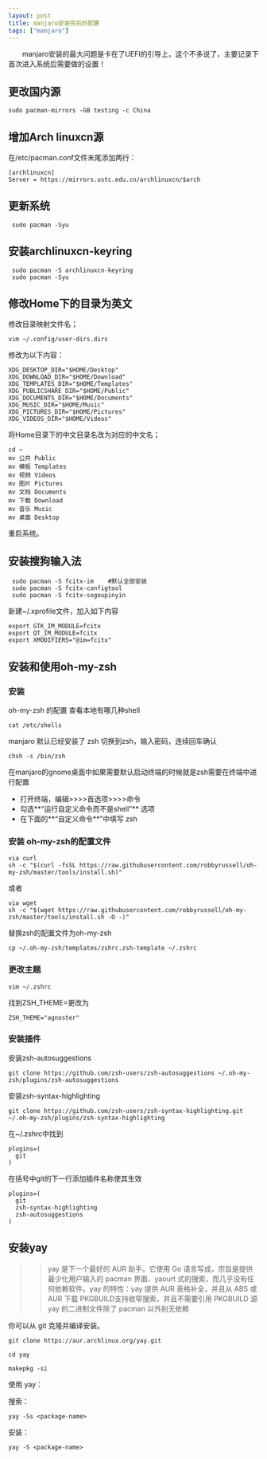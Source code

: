 ```yaml
---
layout: post
title: manjaro安装完后的配置
tags: ["manjaro"]
---
```


　　manjaro安装的最大问题是卡在了UEFI的引导上，这个不多说了，主要记录下首次进入系统后需要做的设置！

## 更改国内源



~~~
sudo pacman-mirrors -GB testing -c China
~~~



## 增加Arch linuxcn源

在/etc/pacman.conf文件末尾添加两行：
~~~
[archlinuxcn]
Server = https://mirrors.ustc.edu.cn/archlinuxcn/$arch
~~~



## 更新系统

~~~
 sudo pacman -Syu
~~~

## 安装archlinuxcn-keyring

~~~
 sudo pacman -S archlinuxcn-keyring
 sudo pacman -Syu

~~~

## 修改Home下的目录为英文

修改目录映射文件名；

~~~
vim ~/.config/user-dirs.dirs
~~~

修改为以下内容：

~~~
XDG_DESKTOP_DIR="$HOME/Desktop"
XDG_DOWNLOAD_DIR="$HOME/Download"
XDG_TEMPLATES_DIR="$HOME/Templates"
XDG_PUBLICSHARE_DIR="$HOME/Public"
XDG_DOCUMENTS_DIR="$HOME/Documents"
XDG_MUSIC_DIR="$HOME/Music"
XDG_PICTURES_DIR="$HOME/Pictures"
XDG_VIDEOS_DIR="$HOME/Videos"
~~~

将Home目录下的中文目录名改为对应的中文名；

~~~
cd ~
mv 公共 Public
mv 模板 Templates
mv 视频 Videos
mv 图片 Pictures
mv 文档 Documents
mv 下载 Download
mv 音乐 Music
mv 桌面 Desktop
~~~

重启系统。

## 安装搜狗输入法

~~~
 sudo pacman -S fcitx-im    #默认全部安装
 sudo pacman -S fcitx-configtool
 sudo pacman -S fcitx-sogoupinyin
~~~
新建~/.xprofile文件，加入如下内容

~~~
export GTK_IM_MODULE=fcitx
export QT_IM_MODULE=fcitx
export XMODIFIERS="@im=fcitx"
~~~

## 安装和使用oh-my-zsh
### 安装

oh-my-zsh 的配置
查看本地有哪几种shell

~~~
cat /etc/shells
~~~

manjaro 默认已经安装了 zsh
切换到zsh，输入密码，连续回车确认

~~~
chsh -s /bin/zsh
~~~

在manjaro的gnome桌面中如果需要默认启动终端的时候就是zsh需要在终端中进行配置

- 打开终端，编辑>>>>首选项>>>>命令
- 勾选**“运行自定义命令而不是shell”** 选项
- 在下面的**“自定义命令**”中填写  zsh

### 安装 oh-my-zsh的配置文件

~~~
via curl
sh -c "$(curl -fsSL https://raw.githubusercontent.com/robbyrussell/oh-my-zsh/master/tools/install.sh)"
~~~

或者 

~~~
via wget
sh -c "$(wget https://raw.githubusercontent.com/robbyrussell/oh-my-zsh/master/tools/install.sh -O -)"
~~~

替换zsh的配置文件为oh-my-zsh

~~~
cp ~/.oh-my-zsh/templates/zshrc.zsh-template ~/.zshrc
~~~

### 更改主题

~~~
vim ~/.zshrc
~~~

找到ZSH_THEME=更改为

~~~
ZSH_THEME="agnoster"
~~~

### 安装插件

安装zsh-autosuggestions

~~~
git clone https://github.com/zsh-users/zsh-autosuggestions ~/.oh-my-zsh/plugins/zsh-autosuggestions
~~~

安装zsh-syntax-highlighting

~~~
git clone https://github.com/zsh-users/zsh-syntax-highlighting.git ~/.oh-my-zsh/plugins/zsh-syntax-highlighting
~~~

在~/.zshrc中找到

~~~
plugins=(
  git
)
~~~

在括号中git的下一行添加插件名称使其生效

~~~
plugins=(
  git
  zsh-syntax-highlighting
  zsh-autosuggestions
)
~~~

## 安装yay

>> yay 是下一个最好的 AUR 助手。它使用 Go 语言写成，宗旨是提供最少化用户输入的 pacman 界面、yaourt 式的搜索，而几乎没有任何依赖软件。yay 的特性：yay 提供 AUR 表格补全，并且从 ABS 或 AUR 下载 PKGBUILD支持收窄搜索，并且不需要引用 PKGBUILD 源yay 的二进制文件除了 pacman 以外别无依赖

你可以从 git 克隆并编译安装。
~~~
git clone https://aur.archlinux.org/yay.git

cd yay

makepkg -si
~~~

使用 yay：

搜索：

~~~
yay -Ss <package-name>
~~~
安装：
~~~
yay -S <package-name>
~~~